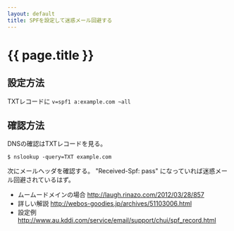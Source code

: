 ```yaml
---
layout: default
title: SPFを設定して迷惑メール回避する
---
```


{{ page.title }}
================

## 設定方法

TXTレコードに `v=spf1 a:example.com ~all`

## 確認方法

DNSの確認はTXTレコードを見る。

    $ nslookup -query=TXT example.com

次にメールヘッダを確認する。
"Received-Spf: pass" になっていれば迷惑メール回避されているはず。


- ムームードメインの場合 <http://laugh.rinazo.com/2012/03/28/857>
- 詳しい解説 <http://webos-goodies.jp/archives/51103006.html>
- 設定例 <http://www.au.kddi.com/service/email/support/chui/spf_record.html> 
